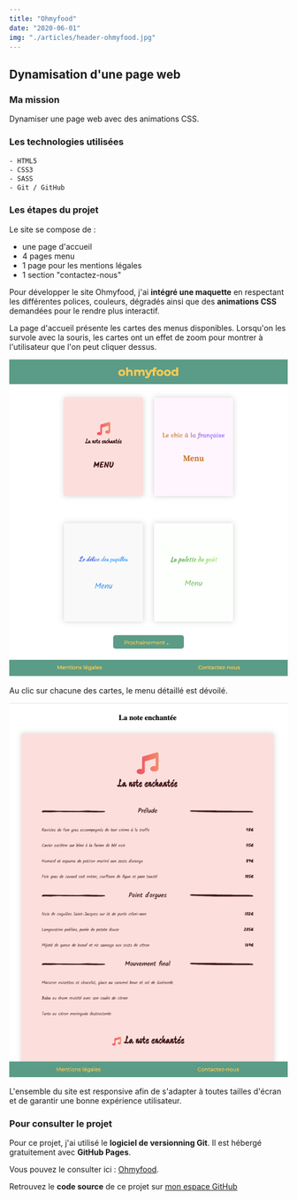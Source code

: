 ```yaml
---
title: "Ohmyfood"
date: "2020-06-01"
img: "./articles/header-ohmyfood.jpg"
---
```


## Dynamisation d'une page web

### Ma mission

Dynamiser une page web avec des animations CSS.

### Les technologies utilisées

    - HTML5
    - CSS3
    - SASS
    - Git / GitHub

### Les étapes du projet

Le site se compose de :

- une page d'accueil
- 4 pages menu
- 1 page pour les mentions légales
- 1 section "contactez-nous"

Pour développer le site Ohmyfood, j'ai **intégré une maquette** en respectant les différentes polices, couleurs, dégradés ainsi que des **animations CSS** demandées pour le rendre plus interactif.

La page d'accueil présente les cartes des menus disponibles. Lorsqu'on les survole avec la souris, les cartes ont un effet de zoom pour montrer à l'utilisateur que l'on peut cliquer dessus.

![Page d'accueil Ohmyfood](./img-ohmyfood/accueil-ohmyfood.jpg)

Au clic sur chacune des cartes, le menu détaillé est dévoilé.

![Page menu Ohmyfood](./img-ohmyfood/menu-ohmyfood.jpg)

L'ensemble du site est responsive afin de s'adapter à toutes tailles d'écran et de garantir une bonne expérience utilisateur.

### Pour consulter le projet

Pour ce projet, j'ai utilisé le **logiciel de versionning Git**. Il est hébergé gratuitement avec **GitHub Pages**.

Vous pouvez le consulter ici : [Ohmyfood](https://lilimly.github.io/ohmyfood/ "Lien vers le site Ohmyfood").

Retrouvez le **code source** de ce projet sur [mon espace GitHub](https://github.com/Lilimly/ohmyfood "Code source du site Ohmyfood")
